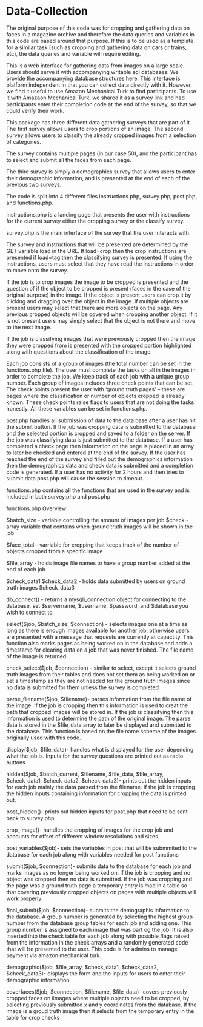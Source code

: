 # Data-Collection

The original purpose of this code was for cropping and gathering data on faces in a magazine archive and therefore the data queries and variables in this code are based around that purpose. If this is to be used as a template for a similar task (such as cropping and gathering data on cars or trains, etc), the data queries and variable will require editing.   

This is a web interface for gathering data from images on a large scale. Users should serve it with accompanying writable sql databases. We provide the accompanying database structures here. This interface is platform independent in that you can collect data directly with it.  However, we find it useful to use Amazon Mechanical Turk to find participants.  To use it with Amazaon Mechanical Turk, we shared it as a survey link and had participants enter their completion code at the end of the survey, so that we could verify their work.

This package has three different data gathering surveys that are part of it.
The first survey allows users to crop portions of an image.   The second survey allows users to classify the already cropped images from a selection of categories. 

The survey contains multiple pages (in our case 50), and the participant has to select and submit all the faces from each page.


The third survey is simply a demographics survey that allows users to enter their demographic information, and is presented at the end of each of the previous two surveys.


The code is split into 4 different files instructions.php, survey.php, post.php, and functions.php. 

instructions.php is a landing page that presents the user with instructions for 
the current survey either the cropping survey or the classify survey. 

survey.php is the main interface of the survey that the user interacts with. 

The survey and instructions that will be presented are determined by the GET variable load in the URL. If load=crop then the crop instructions are presented if load=tag then the classifying survey is presented. If using the instructions, users must select that they have read the instructions in order to move onto the survey.

If the job is to crop images the image to be cropped is presented and the question of if the object to be cropped is present (faces in the case of the original purpose) in the image. If the object is present users can crop it by clicking and dragging over the object in the image. If multiple objects are present users may select that there are more objects on the page. Any previous cropped objects will be covered when cropping another object. If it is not present users may simply select that the object is not there and move to the next image. 

If the job is classifying images that were previously cropped then the image they were cropped from is presented with the cropped portion highlighted along with questions about the
classification of the image. 

Each job consists of a group of images (the total number can be set in the functions.php file).  The user must complete the tasks on all in the images in order to complete the job.  We keep track of each job with a unique group number.  Each group of images includes three check points that can be set. The check points present the user with ‘ground truth pages’ – these are pages where the classification or number of objects cropped is already known.  These check points raise flags to users that are not doing the tasks honestly. All these variables can be set in functions.php.

post.php handles all submission of data to the data base after a user has hit the submit button. If the job was cropping data is submitted to the database and the selected portion is cropped and saved to a folder on the server. If the job was classifying data is just submitted to the database. If a user has completed a check page then information on the page is placed in an array to later be checked and entered at the end of the survey. If the user has reached the end of the survey and filled out the demographics information then the demographics data and check data is submitted and a completion code is generated. If a user has no activity for 2 hours and then tries to submit data post.php will cause the session to timeout.

functions.php contains all the functions that are used in the survey and is included in both survey.php and post.php

functions.php Overview

$batch_size - variable controlling the amount of images per job
$check - array variable that contains when ground truth images will be shown in the job

$face_total - varriable for cropping that keeps track of the number of objects cropped from a specific image

$file_array - holds image file names to have a group number added at the end of each job

$check_data1
$check_data2 - holds data submitted by users on ground truth images 
$check_data3

db_connect() - returns a mysqli_connection object for connecting to the database, set $servername, $username, $password, and $database you wish to connect to

select($job, $batch_size, $connection) - selects images one at a time as long as there is enough images available for another job, otherwise users are presented
with a message that requests are currently at capactity. This function also marks pages as being worked on in the database and adds a timestamp for clearing data 
on a job that was never finished. The file name of the image is returned

check_select($job, $connection) - similar to select, except it selects ground truth images from their tables and does not set them as being worked on
or set a timestamp as they are not needed for the ground truth images since no data is submitted for them unless the survey is completed

parse_filename($job, $filename)- parses information from the file name of the image. If the job is cropping then this information is used to creat the path that cropped
images will be stored in. If the job is classifying then this information is used to determine the path of the original image. The parse data is stored in the $file_data array to later be
displayed and submitted to the database. This function is based on the file name scheme of the images originally used with this code. 

display($job, $file_data)-  handles what is displayed for the user depending what the job is. Inputs for the survey questions are printed out as radio buttons

hidden($job, $batch_current, $filename, $file_data, $file_array, $check_data1, $check_data2, $check_data3)-  prints out the hidden inputs for each job mainly the data
parsed from the filename. If the job is cropping the hidden inputs containing information for cropping the data is printed out.

post_hidden()- prints out hidden inputs for post.php that need to be sent back to survey.php

crop_image()- handles the cropping of images for the crop job and accounts for offset of different window resolutions and sizes.

post_variables($job)- sets the variables in post that will be submmited to the database for each job along with variables needed for post functions

submit($job, $connection)- submits data to the database for each job and marks images as no longer being worked on. If the job is cropping and no object was cropped then no data is submitted. If 
the job was cropping and the page was a ground truth page a temporary entry is mad in a table so that covering previously cropped objects on pages with multiple objects will work properly.

final_submit($job, $connection)- submits the demographis information to the database. A group number is generated by selecting the highest group number from the database group tables for each job and adding one.
This group number is assigned to each image that was part og the job. It is also inserted into the check table for each job along with possible flags raised from the information in the check arrays and a randomly
generated code that will be presented to the user. This code is for admins to manage payment via amazon mechanical turk.

demographic($job, $file_array, $check_data1, $check_data2, $check_data3)- displays the form and the inputs for users to enter their demographic information

coverfaces($job, $connection, $filename, $file_data)- covers previously cropped faces on iimages where multiple objects need to be cropped, by selecting previously submitted x and y coordinates from
the database. If the image is a groud truth image then it selects from the temporary entry in the table for crop checks


